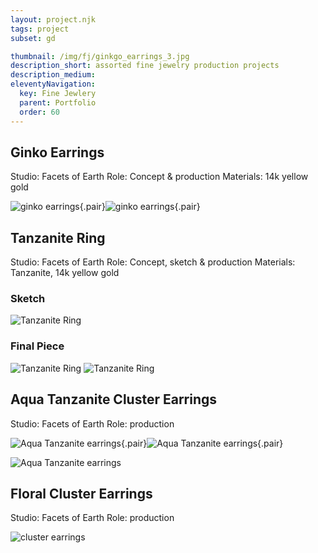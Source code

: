 ```yaml
---
layout: project.njk
tags: project
subset: gd

thumbnail: /img/fj/ginkgo_earrings_3.jpg
description_short: assorted fine jewelry production projects
description_medium:
eleventyNavigation:
  key: Fine Jewlery
  parent: Portfolio
  order: 60
---
```


## Ginko Earrings

Studio: Facets of Earth
Role: Concept & production
Materials: 14k yellow gold

![ginko earrings](/img/fj/ginkgo_earrings_1.jpg){.pair}![ginko earrings](/img/fj/ginkgo_earrings_3.jpg){.pair}

## Tanzanite Ring

Studio: Facets of Earth
Role: Concept, sketch & production
Materials: Tanzanite, 14k yellow gold

### Sketch

![Tanzanite Ring](/img/fj/tanzanite_sketch.jpg)

### Final Piece

![Tanzanite Ring](/img/fj/tanzanite_final_1.jpg)
![Tanzanite Ring](/img/fj/tanzanite_final_2.jpg)

## Aqua Tanzanite Cluster Earrings

Studio: Facets of Earth
Role: production

![Aqua Tanzanite earrings](/img/fj/aqua_tanz_cluster_1.jpg){.pair}![Aqua Tanzanite earrings](/img/fj/aqua_tanz_cluster_2.jpg){.pair}

![Aqua Tanzanite earrings](/img/fj/aqua_tanz_cluster_3.jpg)

## Floral Cluster Earrings

Studio: Facets of Earth
Role: production

![cluster earrings](/img/fj/gold_cluster_earrings.jpg)
